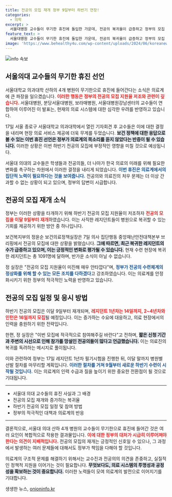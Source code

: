 ```yaml
---
title: 전공의 모집 재개 정부 9일부터 하반기 연장!
categories:
  - 의학
excerpt: >
  서울대병원 교수들이 무기한 휴진에 돌입한 가운데, 전공의 복귀율이 급증하고 정부의 모집 지원율 저조 문제가 불거졌다. 하반기 전공의 모집이 재개됨에 따라 의료계 긴장감이 고조되고 있다. 
feature_text: >
  서울대병원 교수들이 무기한 휴진에 돌입한 가운데, 전공의 복귀율이 급증하고 정부의 모집 지원율 저조 문제가 불거졌다. 하반기 전공의 모집이 재개됨에 따라 의료계 긴장감이 고조되고 있다. 
image: 'https://www.behealthy4u.com/wp-content/uploads/2024/06/koreanews.jpg'
---
```


<p><img src="https://www.behealthy4u.com/wp-content/uploads/2024/06/koreanews.jpg" alt="info 속보" /></p>

<h2 data-ke-size="size26">서울의대 교수들의 무기한 휴진 선언</h2>

<p data-ke-size="size16">서울대학교 의과대학 산하의 4개 병원이 무기한으로 휴진에 들어간다는 소식은 의료계에 큰 파장을 일으켰습니다. <b><span style="color: #ee2323;">이러한 행동은 정부의 전공의 모집 지원율 저조와 관련이 깊습니다.</span></b> 서울대병원, 분당서울대병원, 보라매병원, 서울대병원강남센터의 교수들이 연합하여 이루어진 이 발표는, 현재의 의료 시스템에 대한 심각한 우려를 반영하고 있습니다.</p>

<p data-ke-size="size16">17일 서울 종로구 서울대학교 의과대학에서 열린 기자회견 후 교수들은 이에 대한 결정을 내리며 현장 의료 서비스 제공에 더욱 무게를 두었습니다. <b><span style="background-color: #21538527;">보건 정책에 대한 응답으로 볼 수 있는 이번 휴진 선언은 정부가 의료계의 목소리를 듣지 않았다는 반증이 될 수 있습니다.</span></b> 이러한 상황은 이번 하반기 전공의 모집에 부정적인 영향을 미칠 것으로 예상됩니다.</p>

<p data-ke-size="size16">서울대 의대의 교수들은 학생들과 전공의들, 더 나아가 한국 의료의 미래를 위해 필요한 변화를 촉구하는 차원에서 이러한 결정을 내리게 되었습니다. <b><span style="color: #1a5490;">이번 휴진은 의료계에서의 집단적 노력이 필요하다는 것을 보여줍니다.</span></b> 전공의와 의료진의 처우 문제는 더 이상 간과할 수 없는 상황이 되고 있으며, 정부의 답변이 시급합니다.</p>

<h2 data-ke-size="size26">전공의 모집 재개 소식</h2>

<p data-ke-size="size16">정부는 이러한 상황을 타개하기 위해 하반기 전공의 모집 지원율이 저조하자 <b><span style="color: #ee2323;">전공의 모집을 이달 9일부터 재개</span></b>하였습니다. 이는 사직한 레지던트들이 병원으로 복귀할 수 있는 기회를 제공하기 위한 방안 중 하나입니다.</p>

<p data-ke-size="size16">보건복지부의 정윤순 보건의료정책실장은 7일 의사 집단행동 중앙재난안전대책본부 브리핑에서 전공의 모집에 대한 상황을 밝혔습니다. <b><span style="background-color: #21538527;">그에 따르면, 최근 복귀한 레지던트의 수가 급증하고 있으며, 이는 긍정적인 변화로 평가될 수 있습니다.</span></b> 현재 수련 현장에 복귀한 레지던트는 총 1091명에 달하며, 반가운 소식이 아닐 수 없습니다.</p>

<p data-ke-size="size16">정 실장은 "전공의 모집 지원율이 미진해 매우 안타깝다"며, <b><span style="color: #1a5490;">정부가 전공의 수련체계의 정상화를 위해 할 수 있는 모든 조치를 다하겠다</span></b>고 강조하였습니다. 이는 의료계를 안정화시키기 위한 정부의 적극적인 노력을 반영하고 있습니다.</p>

<h2 data-ke-size="size26">전공의 모집 일정 및 응시 방법</h2>

<p data-ke-size="size16">하반기 전공의 모집은 이달 9일부터 재개되며, <b><span style="color: #ee2323;">레지던트 1년차는 14일까지, 2~4년차와 인턴은 16일까지 모집</span></b>될 예정입니다. 이는 증가하는 수요에 대응하고, 의료 현장에서의 인력을 충원하기 위한 전략입니다.</p>

<p data-ke-size="size16">한편, 정 실장은 "이번 모집에 적극적으로 참여해주길 바란다"고 전하며, <b><span style="background-color: #21538527;">짧은 신청 기간과 주변의 시선으로 인해 참가를 망설인 전공의들이 많다고 언급했습니다.</span></b> 이는 의료진의 복귀를 독려하는 메시지로 풀이됩니다.</p>

<p data-ke-size="size16">이와 관련하여 정부는 17일 레지던트 1년차 필기시험을 진행한 뒤, 이달 말까지 병원별 선발 절차를 마무리할 계획입니다. <b><span style="color: #1a5490;">이러한 절차를 거쳐 9월부터 새로운 하반기 수련이 시작될 것입니다.</span></b> 이는 의료계의 인력 수급과 질을 높이기 위한 중요한 전환점이 될 것으로 기대됩니다.</p>

<hr />

<ul>
  <li>서울대 의대 교수들의 휴진 사실과 그 배경</li>
  <li>전공의 모집 재개와 증가하는 복귀율</li>
  <li>하반기 전공의 모집 일정 및 참여 방법</li>
  <li>정부의 적극적인 대책과 의료계의 반응</li>
</ul>

<hr />

<p data-ke-size="size16">결론적으로, 서울대 의대 산하 4개 병원의 교수들이 무기한으로 휴진에 들어간 것은 여러 요인이 복합적으로 작용한 결과물입니다. <b><span style="color: #ee2323;">이에 대한 정부의 대처가 시급히 이루어져야 한다는 의견이 지배적입니다.</span></b> 전공의 모집의 재개는 긍정적인 신호일 수 있으나, 그 과정에서 발생하는 여러 문제들에 대해서도 정부가 책임을 다해야 할 것입니다.</p>

<p data-ke-size="size16">의료계의 구조적 문제를 해결하기 위해서는 교수진과 전공의의 의견을 존중하고, 실질적인 정책적 지원을 이어가는 것이 필요합니다. <b><span style="background-color: #21538527;">무엇보다도, 의료 시스템의 투명성과 공정성을 확보하는 것이 중요합니다.</span></b> 이러한 노력들이 모여 의료계의 발전으로 이어지기를 기대합니다.</p>
생생한 뉴스, <a href="https://onioninfo.kr" rel="dofollow">onioninfo.kr</a>


